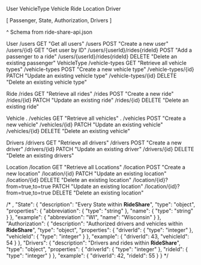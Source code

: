 User 
VehicleType
Vehicle 
Ride 
Location 
Driver 

[ Passenger, State, Authorization, Drivers ]

^ Schema from ride-share-api.json


User 
    /users              GET     "Get all users"
    /users              POST    "Create a new user"
    /users/{id}         GET     "Get user by ID"
    /users/{userId}/rides{rideId}   POST    "Add a passenger to a ride"
    /users/{userId}/rides{rideId}   DELETE  "Delete an existing passenger"
VehicleType 
    /vehicle-types      GET     "Retrieve all vehicle types"
    /vehicle-types      POST    "Create a new vehicle type"
    /vehicle-types/{id} PATCH   "Update an existing vehicle type"
    /vehicle-types/{id} DELETE  "Delete an existing vehicle type"

Ride 
    /rides              GET     "Retrieve all rides"
    /rides              POST    "Create a new ride"
    /rides/{id}         PATCH   "Update an existing ride"
    /rides/{id}         DELETE  "Delete an existing ride"

Vehicle 
.    /vehicles           GET     "Retrieve all vehicles"
.    /vehicles           POST    "Create a new vehicle"
    /vehicles/{id}      PATCH   "Update an existing vehicle"
    /vehicles/{id}      DELETE  "Delete an existing vehicle"

Drivers 
    /drivers            GET     "Retrieve all drivers"
    /drivers            POST    "Create a new driver"
    /drivers/{id}       PATCH   "Update an existing driver"
    /drivers/{id}       DELETE  "Delete an existing drivers"

Location 
    /location           GET     "Retrieve all Locations"
    /location           POST    "Create a new location"
    /location/{id}      PATCH   "Update an existing location"
    /location/{id}      DELETE  "Delete an existing location"
    /location/{id}?from=true,to=true    PATCH   "Update an existing location"
    /location/{id}?from=true,to=true    DELETE  "Delete an existing location"
















/* ,
      "State": {
        "description": "Every State within **RideShare**",
        "type": "object",
        "properties": {
          "abbreviation": { "type": "string" },
          "name": { "type": "string" }
        },
        "example": {
          "abbreviation": "WI",
          "name": "Wisconsin"
        }
      },
      "Authorization": {
        "description": "Authorized drivers and vehicles within **RideShare**",
        "type": "object",
        "properties": {
          "driverId": { "type": "integer" },
          "vehicleId": { "type": "integer" }
        },
        "example": {
          "driverId": 43,
          "vehicleId": 54
        }
      },
      "Drivers": {
        "description": "Drivers and rides within **RideShare**",
        "type": "object",
        "properties": {
          "driverId": { "type": "integer" },
          "rideId": { "type": "integer" }
        },
        "example": {
          "driverId": 42,
          "rideId": 55
        }
      } */